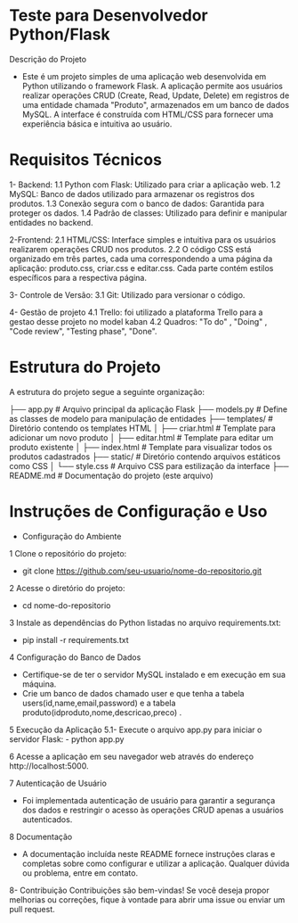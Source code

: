 
# Teste para Desenvolvedor Python/Flask
Descrição do Projeto

- Este é um projeto simples de uma aplicação web desenvolvida em Python utilizando o framework Flask. A aplicação permite aos usuários realizar operações CRUD (Create, Read, Update, Delete) em registros de uma entidade chamada "Produto", armazenados em um banco de dados MySQL. A interface é construída com HTML/CSS para fornecer uma experiência básica e intuitiva ao usuário.

# Requisitos Técnicos

1- Backend:
   1.1 Python com Flask: Utilizado para criar a aplicação web.
   1.2 MySQL: Banco de dados utilizado para armazenar os registros dos produtos.
   1.3 Conexão segura com o banco de dados: Garantida para proteger os dados.
   1.4 Padrão de classes: Utilizado para definir e manipular entidades no backend.


2-Frontend:
  2.1 HTML/CSS: Interface simples e intuitiva para os usuários realizarem operações CRUD nos produtos.
  2.2 O código CSS está organizado em três partes, cada uma correspondendo a uma página da aplicação: produto.css, criar.css e editar.css. Cada parte contém estilos específicos para a respectiva página.


3- Controle de Versão:
  3.1 Git: Utilizado para versionar o código.


4- Gestão de projeto 
  4.1 Trello: foi utilizado a plataforma Trello para a gestao desse projeto no model kaban
  4.2 Quadros: "To do" , "Doing" , "Code review", "Testing phase", "Done".


# Estrutura do Projeto
A estrutura do projeto segue a seguinte organização:

├── app.py                   # Arquivo principal da aplicação Flask
├── models.py                # Define as classes de modelo para manipulação de entidades
├── templates/               # Diretório contendo os templates HTML
│   ├── criar.html           # Template para adicionar um novo produto
│   ├── editar.html          # Template para editar um produto existente
│   ├── index.html           # Template para visualizar todos os produtos cadastrados
├── static/                  # Diretório contendo arquivos estáticos como CSS
│   └── style.css            # Arquivo CSS para estilização da interface
├── README.md                # Documentação do projeto (este arquivo)



# Instruções de Configuração e Uso

- Configuração do Ambiente

1 Clone o repositório do projeto:
- git clone https://github.com/seu-usuario/nome-do-repositorio.git


2 Acesse o diretório do projeto:

- cd nome-do-repositorio


3 Instale as dependências do Python listadas no arquivo requirements.txt:

- pip install -r requirements.txt


4 Configuração do Banco de Dados

- Certifique-se de ter o servidor MySQL instalado e em execução em sua máquina.
- Crie um banco de dados chamado user e que tenha a tabela users(id,name,email,password) e a tabela produto(idproduto,nome,descricao,preco) .


5 Execução da Aplicação
 5.1- Execute o arquivo app.py para iniciar o servidor Flask:
     - python app.py


6 Acesse a aplicação em seu navegador web através do endereço http://localhost:5000.

7 Autenticação de Usuário
- Foi implementada autenticação de usuário para garantir a segurança dos dados e restringir o acesso às operações CRUD apenas a usuários autenticados.

8 Documentação
- A documentação incluída neste README fornece instruções claras e completas sobre como configurar e utilizar a aplicação. Qualquer dúvida ou problema, entre em contato.


8- Contribuição
Contribuições são bem-vindas! Se você deseja propor melhorias ou correções, fique à vontade para abrir uma issue ou enviar um pull request.

